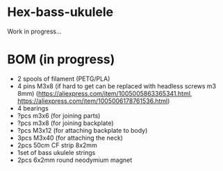 # Hex-bass-ukulele

Work in progress...

# BOM (in progress)
* 2 spools of filament (PETG/PLA)
* 4 pins M3x8 (if hard to get can be replaced with headless screws m3 8mm) (https://aliexpress.com/item/1005005863365341.html, https://aliexpress.com/item/1005006178761536.html)
* 4 bearings
* ?pcs m3x6 (for joining parts)
* ?pcs m3x8 (for joining backplate)
* ?pcs M3x12 (for attaching backplate to body)
* 3pcs M3x40 (for attaching the neck)
* 2pcs  50cm CF strip 8x2mm
* 1set of bass ukulele strings
* 2pcs 6x2mm round neodymium magnet
  
